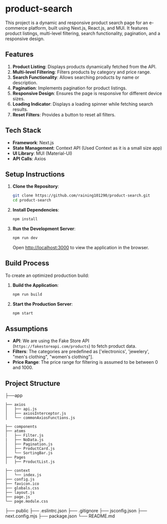 # product-search

This project is a dynamic and responsive product search page for an e-commerce platform, built using Next.js, React.js, and MUI. It features product listings, multi-level filtering, search functionality, pagination, and a responsive design.

## Features

1. **Product Listing**: Displays products dynamically fetched from the API.
2. **Multi-level Filtering**: Filters products by category and price range.
3. **Search Functionality**: Allows searching products by name or description.
4. **Pagination**: Implements pagination for product listings.
5. **Responsive Design**: Ensures the page is responsive for different device sizes.
6. **Loading Indicator**: Displays a loading spinner while fetching search results.
7. **Reset Filters**: Provides a button to reset all filters.

## Tech Stack

- **Framework**: Next.js
- **State Management**: Context API (Used Context as it is a small size app)
- **UI Library**: MUI (Material-UI)
- **API Calls**: Axios

## Setup Instructions

1. **Clone the Repository**:
    ```sh
    git clone https://github.com/raining101290/product-search.git
    cd product-search
    ```

2. **Install Dependencies**:
    ```sh
    npm install
    ```
3. **Run the Development Server**:
    ```sh
    npm run dev
    ```
   Open [http://localhost:3000](http://localhost:3000) to view the application in the browser.

## Build Process

To create an optimized production build:

1. **Build the Application**:
    ```sh
    npm run build
    ```

2. **Start the Production Server**:
    ```sh
    npm start
    ```

## Assumptions

- **API**: We are using the Fake Store API (`https://fakestoreapi.com/products`) to fetch product data.
- **Filters**: The categories are predefined as ['electronics', 'jewelery', "men's clothing", "women's clothing"].
- **Price Range**: The price range for filtering is assumed to be between 0 and 1000.

## Project Structure

├──app

    ├── axios
    │   ├── api.js
    │   ├── axiosInterceptor.js
    │   └── commonAxiosFunctions.js

    ├── components
    ├── atoms
    │   ├── Filter.js
    |   ├── NoData.js
    │   ├── Pagination.js
    │   ├── ProductCard.js
    │   └── SortingBar.js
    ├── Pages
    │   ├── ProductList.js
  
    ├── context
    │   └── index.js
    ├── config.js
    ├── favicon.ico
    ├── globals.css
    ├── layout.js
    ├── page.js
    └── page.module.css
    
├── public
├── .eslintrc.json
├── .gitignore
├── jsconfig.json
├── next.config.mjs
├── package.json
└── README.md